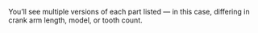 You’ll see multiple versions of each part listed — in this case, differing in crank arm length, model, or tooth count.
